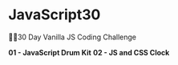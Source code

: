 # JavaScript30
👏🏻30 Day Vanilla JS Coding Challenge

**01 - JavaScript Drum Kit**
**02 - JS and CSS Clock**
